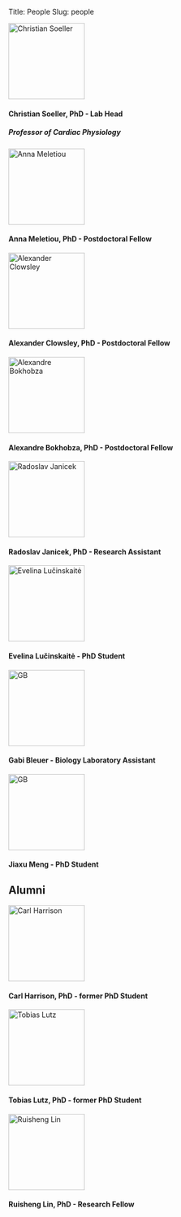 Title: People
Slug: people

<img width="150" src="{static}/images/people/CS.jpg" alt="Christian Soeller"/>


#### Christian Soeller, PhD - Lab Head
##### Professor of Cardiac Physiology

<img width="150" src="{static}/images/people/Anna.jpg" alt="Anna Meletiou"/>

#### Anna Meletiou, PhD - Postdoctoral Fellow

<img width="150" src="{static}/images/people/Alex-new.jpg" alt="Alexander Clowsley"/>

#### Alexander Clowsley, PhD - Postdoctoral Fellow

<img width="150" src="{static}/images/people/alexandre_bokhobza.png" alt="Alexandre Bokhobza"/>

#### Alexandre Bokhobza, PhD - Postdoctoral Fellow

<img width="150" src="{static}/images/people/radoslav.jpg" alt="Radoslav Janicek"/>

#### Radoslav Janicek, PhD - Research Assistant

<img width="150" src="{static}/images/people/evelina.jpg" alt="Evelina Lučinskaitė"/>

#### Evelina Lučinskaitė - PhD Student

<img width="150" src="{static}/images/people/gabriela.jpg" alt="GB"/>

#### Gabi Bleuer - Biology Laboratory Assistant

<img width="150" src="{static}/images/people/placeholder-image-person.jpg" alt="GB"/>

#### Jiaxu Meng - PhD Student

## Alumni

<img width="150" src="{static}/images/people/Carl.jpg" alt="Carl Harrison"/>

#### Carl Harrison, PhD - former PhD Student

<img width="150" src="{static}/images/people/Tobias.jpg" alt="Tobias Lutz"/>

#### Tobias Lutz, PhD - former PhD Student

<img width="150" src="{static}/images/people/Ruisheng.jpg" alt="Ruisheng Lin"/>

#### Ruisheng Lin, PhD - Research Fellow
